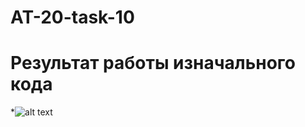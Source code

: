 # AT-20-task-10

# Результат работы изначального кода
*![alt text](C:\Users\nlpas\OneDrive\Документы\ShareX\Screenshots\2021-11 "резултат работы изначального кода")
